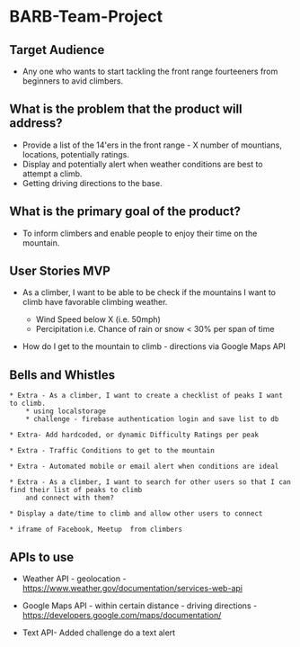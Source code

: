 # BARB-Team-Project


## Target Audience
 * Any one who wants to start tackling the front range fourteeners from beginners to avid climbers.

## What is the problem that the product will address?
 * Provide a list of the 14'ers in the front range - X number of mountians, locations, potentially ratings.
 * Display and potentially alert when weather conditions are best to attempt a climb. 
 * Getting driving directions to the base.

## What is the primary goal of the product?
 * To inform climbers and enable people to enjoy their time on the mountain.

## User Stories MVP


* As a climber, I want to be able to be check if the mountains I want to climb have favorable climbing weather.
    * Wind Speed below X (i.e. 50mph)
    * Percipitation i.e. Chance of rain or snow < 30% per span of time

* How do I get to the mountain to climb - directions via Google Maps API

## Bells and Whistles

    * Extra - As a climber, I want to create a checklist of peaks I want to climb.
        * using localstorage
        * challenge - firebase authentication login and save list to db
     
    * Extra- Add hardcoded, or dynamic Difficulty Ratings per peak

    * Extra - Traffic Conditions to get to the mountain

    * Extra - Automated mobile or email alert when conditions are ideal

	* Extra - As a climber, I want to search for other users so that I can find their list of peaks to climb 
		and connect with them?

    * Display a date/time to climb and allow other users to connect

    * iframe of Facebook, Meetup  from climbers


## APIs to use

* Weather API - geolocation - https://www.weather.gov/documentation/services-web-api

* Google Maps API - within certain distance - driving directions - https://developers.google.com/maps/documentation/

* Text API- Added challenge do a text alert



